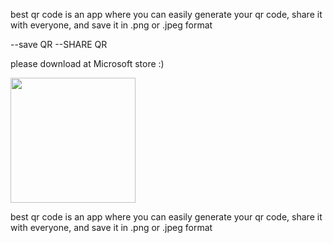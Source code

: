 best qr code is an app where you can easily generate your qr code, share it with everyone, and save it in .png or .jpeg format

--save QR
--SHARE QR

please download at Microsoft store :)

<a href="https://apps.microsoft.com/detail/Best%20QR-Code/9N5GPJCXFFHZ?launch=true
	&mode=mini">
	<img src="https://get.microsoft.com/images/en-us%20dark.svg" width="200"/>
</a>

best qr code is an app where you can easily generate your qr code, share it with everyone, and save it in .png or .jpeg format
